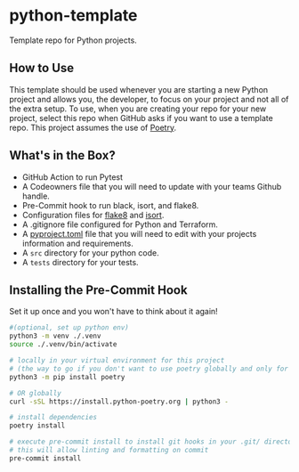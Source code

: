 # python-template
Template repo for Python projects.

## How to Use
This template should be used whenever you are starting a new Python project and allows you, the developer, to focus on your project and not all of the extra setup. To use, when you are creating your repo for your new project, select this repo when GitHub asks if you want to use a template repo. This project assumes the use of [Poetry](https://python-poetry.org).

## What's in the Box?
- GitHub Action to run Pytest
- A Codeowners file that you will need to update with your teams Github handle.
- Pre-Commit hook to run black, isort, and flake8.
- Configuration files for [flake8](/.flake8) and [isort](/.isort.cfg).
- A .gitignore file configured for Python and Terraform.
- A [pyproject.toml](/pyproject.toml) file that you will need to edit with your projects information and requirements.
- A `src` directory for your python code.
- A `tests` directory for your tests.

## Installing the Pre-Commit Hook
Set it up once and you won't have to think about it again!

```bash
#(optional, set up python env)
python3 -m venv ./.venv
source ./.venv/bin/activate

# locally in your virtual environment for this project
# (the way to go if you don't want to use poetry globally and only for this project)
python3 -m pip install poetry

# OR globally
curl -sSL https://install.python-poetry.org | python3 -

# install dependencies
poetry install

# execute pre-commit install to install git hooks in your .git/ directory
# this will allow linting and formatting on commit
pre-commit install
```
